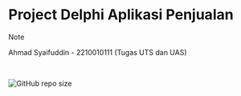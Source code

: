 # Project Delphi Aplikasi Penjualan

>[!note]
> Ahmad Syaifuddin - 2210010111 (Tugas UTS dan UAS)
<br>

![GitHub repo size](https://img.shields.io/github/repo-size/ahmadsyaifuddin-99/Project_Delphi_Aplikasi_Penjualan)
